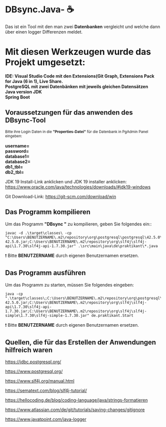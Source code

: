 # DBsync.Java- :coffee: # 

Das ist ein Tool mit den man zwei **Datenbanken** vergleicht und welche dann über einen logger Differenzen meldet. <br>

# Mit diesen Werkzeugen wurde das Projekt umgesetzt: #

**IDE: Visual Studio Code mit den Extensions(Git Graph, Extensions Pack for Java (6 in 1), Live Share. <br>
PostgreSQL mit zwei Datenbänken mit jeweils gleichen Datensätzen <br>
Java version JDK             <br>
Spring Boot** <br>

## Voraussetzungen für das anwenden des DBsync-Tool ##

<sub> Bitte ihre Login Daten in die **"Properties-Datei"** für die Datenbank in PgAdmin Panel eingeben: <sub> <br>

**username=   <br>
password=     <br>
database1=    <br>
database2=    <br>
db1_tbl=      <br>
db2_tbl=**

JDK 19 Install-Link anklicken und JDK 19 installer anklicken:
https://www.oracle.com/java/technologies/downloads/#jdk19-windows


Git Download-Link:
https://git-scm.com/download/win

## Das Programm kompilieren

Um das Programm **"DBsync "** zu kompilieren, geben Sie folgendes ein::

```console
javac -d .\target\classes\ -cp "C:\Users\BENUTZERNAME\.m2\repository\org\postgresql\postgresql\42.5.0\postgresql-42.5.0.jar;C:\Users\BENUTZERNAME\.m2\repository\org\slf4j\slf4j-api\1.7.30\slf4j-api-1.7.30.jar" .\src\main\java\de\praktikant\*.java
```
:exclamation: Bitte **BENUTZERNAME** durch eigenen Benutzernamen ersetzen.

## Das Programm ausführen

Um das Programm zu starten, müssen Sie folgendes eingeben:

```console
java -cp ".\target\classes\;C:\Users\BENUTZERNAME\.m2\repository\org\postgresql\postgresql\42.5.0\postgresql-42.5.0.jar;C:\Users\BENUTZERNAME\.m2\repository\org\slf4j\slf4j-api\1.7.30\slf4j-api-1.7.30.jar;C:\Users\BENUTZERNAME\.m2\repository\org\slf4j\slf4j-simple\1.7.30\slf4j-simple-1.7.30.jar" de.praktikant.Start

```
:exclamation: Bitte **BENUTZERNAME** durch eigenen Benutzernamen ersetzen.

## Quellen, die für das Erstellen der Anwendungen hilfreich waren ##

  https://jdbc.postgresql.org/
  
  https://www.postgresql.org/
  
  https://www.slf4j.org/manual.html
  
  https://sematext.com/blog/slf4j-tutorial/
  
  https://hellocoding.de/blog/coding-language/java/strings-formatieren
  
  https://www.atlassian.com/de/git/tutorials/saving-changes/gitignore
  
  https://www.javatpoint.com/java-logger
 
